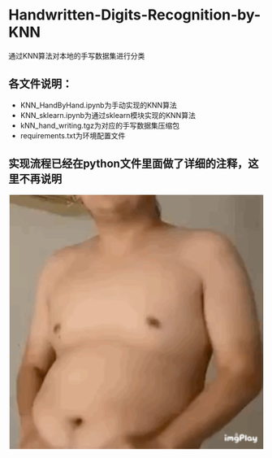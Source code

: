 # Handwritten-Digits-Recognition-by-KNN
通过KNN算法对本地的手写数据集进行分类

## 各文件说明：
- KNN_HandByHand.ipynb为手动实现的KNN算法
- KNN_sklearn.ipynb为通过sklearn模块实现的KNN算法
- kNN_hand_writing.tgz为对应的手写数据集压缩包
- requirements.txt为环境配置文件

## 实现流程已经在python文件里面做了详细的注释，这里不再说明

<div align="center">
<img src="https://github.com/LUORANCHENG/Handwritten-Digits-Recognition-by-KNN/blob/main/%E6%8A%A5%E5%91%8A/webwxgetmsgimg.gif" width="500" >
</div>
